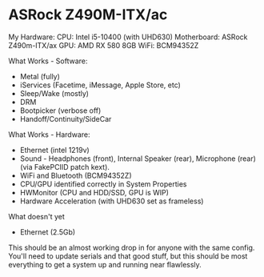 ASRock Z490M-ITX/ac
===================
My Hardware:
CPU: Intel i5-10400 (with UHD630)
Motherboard: ASRock Z490m-ITX/ax
GPU: AMD RX 580 8GB
WiFi: BCM94352Z

What Works - Software:
- Metal (fully)
- iServices (Facetime, iMessage, Apple Store, etc)
- Sleep/Wake (mostly)
- DRM
- Bootpicker (verbose off)
- Handoff/Continuity/SideCar

What Works - Hardware:
- Ethernet (intel 1219v)
- Sound - Headphones (front), Internal Speaker (rear), Microphone (rear)  (via FakePCIID patch kext).
- WiFi and Bluetooth (BCM94352Z)
- CPU/GPU identified correctly in System Properties
- HWMonitor (CPU and HDD/SSD, GPU is WIP)
- Hardware Acceleration (with UHD630 set as frameless)

What doesn't yet
- Ethernet (2.5Gb)



This should be an almost working drop in for anyone with the same config. You'll need to update serials and that good stuff, but this should be most everything to get a system up and running near flawlessly.
